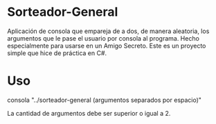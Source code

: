 # Sorteador-General
Aplicación de consola que empareja de a dos, de manera aleatoria, los argumentos que le pase el usuario por consola al programa. Hecho especialmente para usarse en un Amigo Secreto. Este es un proyecto simple que hice de práctica en C#.

# Uso
consola "../sorteador-general (argumentos separados por espacio)"

La cantidad de argumentos debe ser superior o igual a 2.
